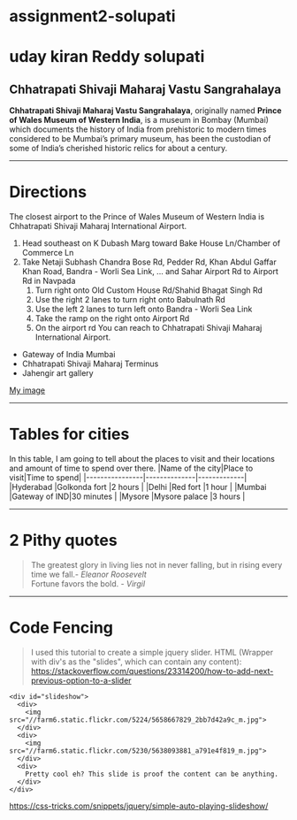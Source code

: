 # assignment2-solupati
# uday kiran Reddy solupati
## Chhatrapati Shivaji Maharaj Vastu Sangrahalaya

**Chhatrapati Shivaji Maharaj Vastu Sangrahalaya**, originally named **Prince of Wales Museum of Western India**, is a museum in Bombay (Mumbai) which documents the history of India from prehistoric to modern times considered to be Mumbai’s primary museum, has been the custodian of some of India’s cherished historic relics for about a century.
***


# Directions
The closest airport to the Prince of Wales Museum of Western India is Chhatrapati Shivaji Maharaj International Airport. 
1. Head southeast on K Dubash Marg toward Bake House Ln/Chamber of Commerce Ln
2. Take Netaji Subhash Chandra Bose Rd, Pedder Rd, Khan Abdul Gaffar Khan Road, Bandra - Worli Sea Link, ... and Sahar Airport Rd to Airport Rd in Navpada
    1. Turn right onto Old Custom House Rd/Shahid Bhagat Singh Rd
    2. Use the right 2 lanes to turn right onto Babulnath Rd
    3. Use the left 2 lanes to turn left onto Bandra - Worli Sea Link
    4. Take the ramp on the right onto Airport Rd
    5. On the airport rd You can reach to Chhatrapati Shivaji Maharaj International Airport. 

* Gateway of India Mumbai
* Chhatrapati Shivaji Maharaj Terminus
* Jahengir art gallery

[My image](Uday.jpeg)

***

# Tables for cities
In this table, I am going to tell about the places to visit and their locations and amount of time to spend over there.
|Name of the city|Place to visit|Time to spend|
|----------------|--------------|-------------|
|Hyderabad       |Golkonda fort |2 hours      |
|Delhi           |Red fort      |1 hour       |
|Mumbai          |Gateway of IND|30 minutes   |
|Mysore          |Mysore palace |3 hours      |

***

# 2 Pithy quotes
> The greatest glory in living lies not in never falling, but in rising every time we fall.- *Eleanor Roosevelt* <br>
> Fortune favors the bold. - *Virgil*

---

# Code Fencing

>I used this tutorial to create a simple jquery slider. HTML (Wrapper with div's as the "slides", which can contain any content):
<https://stackoverflow.com/questions/23314200/how-to-add-next-previous-option-to-a-slider>

```
<div id="slideshow">
  <div>
    <img src="//farm6.static.flickr.com/5224/5658667829_2bb7d42a9c_m.jpg">
  </div>
  <div>
    <img src="//farm6.static.flickr.com/5230/5638093881_a791e4f819_m.jpg">
  </div>
  <div>
    Pretty cool eh? This slide is proof the content can be anything.
  </div>
</div>
```
<https://css-tricks.com/snippets/jquery/simple-auto-playing-slideshow/>